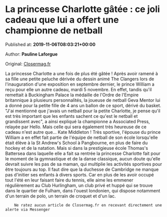 
# La princesse Charlotte gâtée : ce joli cadeau que lui a offert une championne de netball

Published at: **2019-11-06T08:03:21+00:00**

Author: **Pauline Laforgue**

Original: [Closermag.fr](https://www.closermag.fr/royautes/la-princesse-charlotte-gatee-ce-joli-cadeau-que-lui-a-offert-une-championne-de-n-1045353)

La princesse Charlotte a une fois de plus été gâtée ! Après avoir ramené à sa fille une petite peluche dérivée du dessin animé The Clangers lors de l'inauguration d'une exposition en septembre dernier, le prince William a reçu pour elle un autre cadeau, mardi 5 novembre. En effet, tandis qu'il remettait à Buckingham Palace la médaille de l'Ordre de l'Empire britannique à plusieurs personnalités, la joueuse de netball Geva Mentor lui a donné pour la petite fille de 4 ans un ballon de ce sport, dérivé du basket.
"J'ai mentionné que j'avais un netball pour la petite Charlotte, je pense qu'il est très important que les enfants sachent ce qu'est le netball et grandissent avec", a ainsi expliqué la championne a Associated Press, relayée par Hello. Mais celle qui sera également très heureuse de ce cadeau n'est autre que... Kate Middleton ! Très sportive, l'épouse du prince William a en effet fait partie de l'équipe de netball de son école lorsqu'elle était élève à la St Andrew's School à Pangbourne, en plus de faire du hockey et de la natation.
Mais si dans la prestigieuse école Thomas's Battersea dans laquelle elle a fait sa rentrée la princesse Charlotte fait pour le moment de la gymnastique et de la danse classique, aucun doute qu'elle devrait suivre les pas de sa maman, qui multiplie les activités sportives pour être toujours au top. Il faut dire que la duchesse de Cambridge ne manque pas d'initier ses enfants à divers sports. Car en plus de les avoir occupé tout l'été en leur faisant faire du tennis, elle aime les emmener régulièrement au Club Hurlingham, un club privé et huppé qui se trouve dans le quartier de Fulham, dans l'ouest londonien, qui dispose notamment d'un terrain de polo, un terrain de croquet et d'un lac.

        Ne ratez aucun article de Closermag.fr en recevant directement une alerte via Messenger
      
